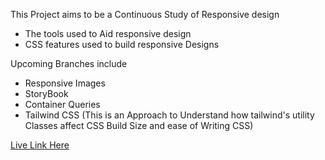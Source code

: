 This Project aims to be a Continuous Study of Responsive design
- The tools used to Aid responsive design
- CSS features used to build responsive Designs

Upcoming Branches include
- Responsive Images
- StoryBook
- Container Queries
- Tailwind CSS (This is an Approach to Understand how tailwind's utility Classes
  affect CSS Build Size and ease of Writing CSS)


[Live Link Here](https://responsivestyledblog.netlify.app/)
